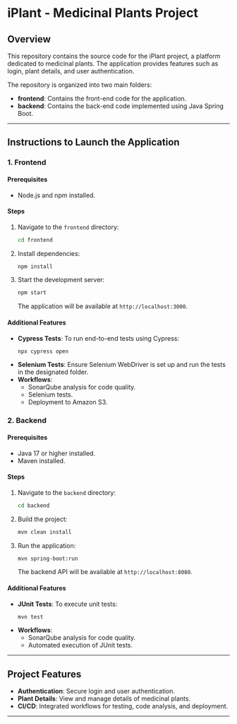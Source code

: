 # iPlant - Medicinal Plants Project

## Overview
This repository contains the source code for the iPlant project, a platform dedicated to medicinal plants. The application provides features such as login, plant details, and user authentication.

The repository is organized into two main folders:
- **frontend**: Contains the front-end code for the application.
- **backend**: Contains the back-end code implemented using Java Spring Boot.

---

## Instructions to Launch the Application

### 1. Frontend
#### Prerequisites
- Node.js and npm installed.

#### Steps
1. Navigate to the `frontend` directory:
   ```bash
   cd frontend
   ```
2. Install dependencies:
   ```bash
   npm install
   ```
3. Start the development server:
   ```bash
   npm start
   ```
   The application will be available at `http://localhost:3000`.

#### Additional Features
- **Cypress Tests**:
  To run end-to-end tests using Cypress:
  ```bash
  npx cypress open
  ```
- **Selenium Tests**:
  Ensure Selenium WebDriver is set up and run the tests in the designated folder.
- **Workflows**:
  - SonarQube analysis for code quality.
  - Selenium tests.
  - Deployment to Amazon S3.

### 2. Backend
#### Prerequisites
- Java 17 or higher installed.
- Maven installed.

#### Steps
1. Navigate to the `backend` directory:
   ```bash
   cd backend
   ```
2. Build the project:
   ```bash
   mvn clean install
   ```
3. Run the application:
   ```bash
   mvn spring-boot:run
   ```
   The backend API will be available at `http://localhost:8080`.

#### Additional Features
- **JUnit Tests**:
  To execute unit tests:
  ```bash
  mvn test
  ```
- **Workflows**:
  - SonarQube analysis for code quality.
  - Automated execution of JUnit tests.

---

## Project Features
- **Authentication**:
  Secure login and user authentication.
- **Plant Details**:
  View and manage details of medicinal plants.
- **CI/CD**:
  Integrated workflows for testing, code analysis, and deployment.

---


